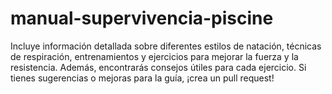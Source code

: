 # manual-supervivencia-piscine
Incluye información detallada sobre diferentes estilos de natación, técnicas de respiración, entrenamientos y ejercicios para mejorar la fuerza y la resistencia. Además, encontrarás consejos útiles para cada ejercicio. Si tienes sugerencias o mejoras para la guía, ¡crea un pull request!
